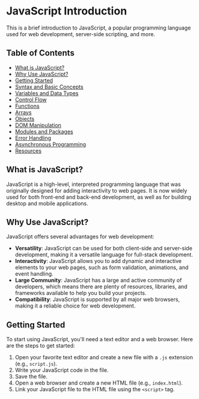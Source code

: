 # JavaScript Introduction

This is a brief introduction to JavaScript, a popular programming language used for web development, server-side scripting, and more.

## Table of Contents

- [What is JavaScript?](#what-is-javascript)
- [Why Use JavaScript?](#why-use-javascript)
- [Getting Started](#getting-started)
- [Syntax and Basic Concepts](#syntax-and-basic-concepts)
- [Variables and Data Types](#variables-and-data-types)
- [Control Flow](#control-flow)
- [Functions](#functions)
- [Arrays](#arrays)
- [Objects](#objects)
- [DOM Manipulation](#dom-manipulation)
- [Modules and Packages](#modules-and-packages)
- [Error Handling](#error-handling)
- [Asynchronous Programming](#asynchronous-programming)
- [Resources](#resources)

## What is JavaScript?

JavaScript is a high-level, interpreted programming language that was originally designed for adding interactivity to web pages. It is now widely used for both front-end and back-end development, as well as for building desktop and mobile applications.

## Why Use JavaScript?

JavaScript offers several advantages for web development:

- **Versatility**: JavaScript can be used for both client-side and server-side development, making it a versatile language for full-stack development.
- **Interactivity**: JavaScript allows you to add dynamic and interactive elements to your web pages, such as form validation, animations, and event handling.
- **Large Community**: JavaScript has a large and active community of developers, which means there are plenty of resources, libraries, and frameworks available to help you build your projects.
- **Compatibility**: JavaScript is supported by all major web browsers, making it a reliable choice for web development.

## Getting Started

To start using JavaScript, you'll need a text editor and a web browser. Here are the steps to get started:

1. Open your favorite text editor and create a new file with a `.js` extension (e.g., `script.js`).
2. Write your JavaScript code in the file.
3. Save the file.
4. Open a web browser and create a new HTML file (e.g., `index.html`).
5. Link your JavaScript file to the HTML file using the `<script>` tag.
